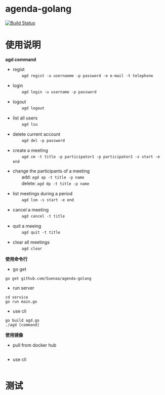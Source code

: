 # agenda-golang
[![Build Status](https://travis-ci.org/Suenaa/agenda-golang.svg?branch=master)](https://travis-ci.org/Suenaa/agenda-golang)

# 使用说明
**agd command**

- regist       
　　`agd regist -u usernaeme -p password -e e-mail -t telephone`     

- login    
　　`agd login -u username -p password`

- logout    
　　`agd logout`

- list all users    
　　`agd lsu`

- delete current account         
　　`agd del -p password`

- create a meeting                      
　　`agd cm -t title -p participator1 -p participator2 -s start -e end`

- change the participants of a meeting                      
　　add: `agd ap -t title -p name`                                   
　　delete: `agd dp -t title -p name`

- list meetings during a period                    
　　`agd lsm -s start -e end`

- cancel a meeting                      
　　`agd cancel -t title`

- quit a meeing                   
　　`agd quit -t title`

- clear all meetings                  
　　`agd clear`


**使用命令行**
- go get
```
go get github.com/Suenaa/agenda-golang
```

- run server
```
cd service
go run main.go
```

- use cli
```
go build agd.go
./agd [command]
```


**使用镜像**
- pull from docker hub
```
```

- use cli
```
```

# 测试
